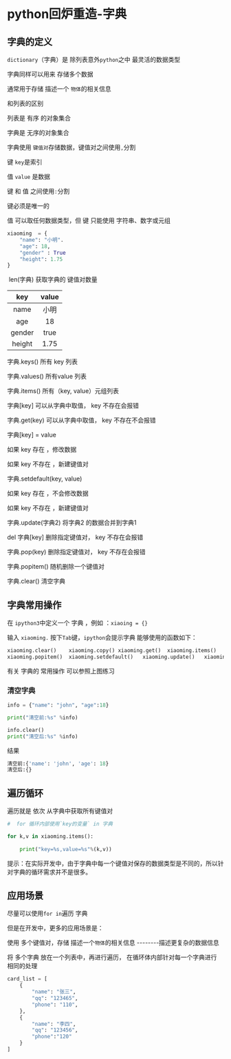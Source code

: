 # python回炉重造-字典


## 字典的定义

`dictionary`（字典）是 除列表意外`python`之中 最灵活的数据类型

字典同样可以用来 存储多个数据

通常用于存储 描述一个 `物体`的相关信息

和列表的区别

列表是 有序 的对象集合

字典是 无序的对象集合

字典使用 `键值对`存储数据，键值对之间使用`,`分割

键 `key`是索引

值 `value` 是数据

键 和 值 之间使用`:`分割

键必须是唯一的

值 可以取任何数据类型，但 键 只能使用 字符串、数字或元组

```python
xiaoming  = {
    "name": "小明".
    "age": 18,
    "gender" : True
    "height": 1.75
}
```

​													len(字典) 获取字典的 键值对数量

|  key   | value |
| :----: | :---: |
|  name  | 小明  |
|  age   |  18   |
| gender | true  |
| height | 1.75  |



字典.keys() 所有 key 列表

字典.values() 所有value 列表

字典.items() 所有（key, value）元组列表

字典[key] 可以从字典中取值， key 不存在会报错

字典.get(key) 可以从字典中取值， key 不存在不会报错



字典[key] = value 

如果 key 存在 ，修改数据

如果 key 不存在 ，新建键值对



字典.setdefault(key, value)

如果 key 存在 ，不会修改数据

如果 key 不存在 ，新建键值对



字典.update(字典2) 将字典2 的数据合并到字典1



del 字典[key] 删除指定键值对， key 不存在会报错

字典.pop(key) 删除指定键值对， key 不存在会报错

字典.popitem() 随机删除一个键值对

字典.clear() 清空字典



## 字典常用操作

在 `ipython3`中定义一个 字典 ，例如 ：`xiaoing = {}`

输入 `xiaoming.` 按下`Tab`键，`ipython`会提示字典 能够使用的函数如下：

```python
xiaoming.clear()	xiaoming.copy()	xiaoming.get()	xiaoming.items()	xiaoming.keys()	xiaoming.pop()
xiaoming.popitem()	xiaoming.setdefault()	xiaoming.update()	xiaoming.values()
```

有关 字典的 常用操作 可以参照上图练习

### 清空字典

```python
info = {"name": "john", "age":18}

print("清空前:%s" %info)

info.clear()
print("清空后:%s" %info)
```

结果

```python
清空前:{'name': 'john', 'age': 18}
清空后:{}
```

## 遍历循环

遍历就是 依次 从字典中获取所有键值对

```python
#  for 循环内部使用`key的变量` in 字典 

for k,v in xiaoming.items():
    
    print("key=%s,value=%s"%(k,v))
```

提示：在实际开发中，由于字典中每一个键值对保存的数据类型是不同的，所以针对字典的循环需求并不是很多。

## 应用场景

尽量可以使用`for in`遍历 字典

但是在开发中，更多的应用场景是：

使用 多个键值对，存储 描述一个`物体`的相关信息 --------描述更复杂的数据信息

将 多个字典 放在一个列表中，再进行遍历， 在循环体内部针对每一个字典进行 相同的处理

```python
card_list = [
    {
        "name": "张三",
        "qq": "123465",
        "phone": "110",
    },
    {
        "name": "李四",
        "qq": "123456",
        "phone":"120"
    }
]
```
























